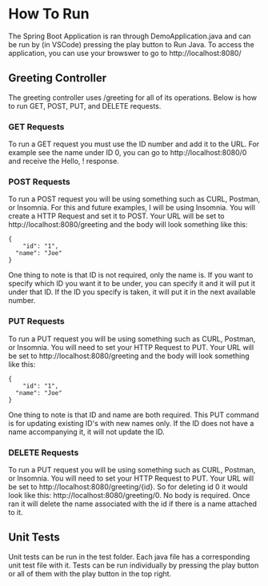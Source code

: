 # How To Run
The Spring Boot Application is ran through DemoApplication.java and can be run by (in VSCode) pressing the play button to Run Java. To access the application, you can use your browswer to go to http://localhost:8080/

## Greeting Controller
The greeting controller uses /greeting for all of its operations. Below is how to run GET, POST, PUT, and DELETE requests.

### GET Requests
To run a GET request you must use the ID number and add it to the URL. For example see the name under ID 0, you can go to http://localhost:8080/0 and receive the Hello, <name>! response. 

### POST Requests
To run a POST request you will be using something such as CURL, Postman, or Insomnia. For this and future examples, I will be using Insomnia. You will create a HTTP Request and set it to POST. Your URL will be set to http://localhost:8080/greeting and the body will look something like this:

```
{
	"id": "1",
  "name": "Joe"
}
```
One thing to note is that ID is not required, only the name is. If you want to specify which ID you want it to be under, you can specify it and it will put it under that ID. If the ID you specify is taken, it will put it in the next available number.

### PUT Requests
To run a PUT request you will be using something such as CURL, Postman, or Insomnia. You will need to set your HTTP Request to PUT. Your URL will be set to http://localhost:8080/greeting and the body will look something like this:

```
{
	"id": "1",
  "name": "Joe"
}
```
One thing to note is that ID and name are both required. This PUT command is for updating existing ID's with new names only. If the ID does not have a name accompanying it, it will not update the ID.

### DELETE Requests
To run a PUT request you will be using something such as CURL, Postman, or Insomnia. You will need to set your HTTP Request to PUT. Your URL will be set to http://localhost:8080/greeting/{id}. So for deleting id 0 it would look like this: http://localhost:8080/greeting/0. No body is required. Once ran it will delete the name associated with the id if there is a name attached to it.

## Unit Tests
Unit tests can be run in the test folder. Each java file has a corresponding unit test file with it. Tests can be run individually by pressing the play button or all of them with the play button in the top right.